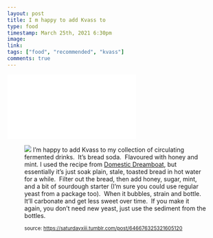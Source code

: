 ```yaml
---
layout: post
title: I m happy to add Kvass to 
type: food
timestamp: March 25th, 2021 6:30pm
image: 
link: 
tags: ["food", "recommended", "kvass"]
comments: true
---
```

<embed src="../../media/646676325321605120.mp4" type="video/mp4" scale="aspect" autoplay="false">
    <figure class="tmblr-full" data-orig-height="3375" data-orig-width="2531"><img src="https://64.media.tumblr.com/86ffd95fa0e564ae6df3a58fc71cf5c2/dac2194319e4ed8d-7f/s540x810/c66cc889233b28a5e31d856e6e24d837c76a17cd.jpg" data-orig-height="3375" data-orig-width="2531"/>
I’m happy to add Kvass to my collection of circulating fermented drinks.  It’s bread soda.  Flavoured with honey and mint.
I used the recipe from <a href="https://domesticdreamboat.com/bread-kvass/" target="_blank">Domestic Dreamboat</a>, but essentially it’s just soak plain, stale, toasted bread in hot water for a while.  Filter out the bread, then add honey, sugar, mint, and a bit of sourdough starter (I’m sure you could use regular yeast from a package too).  When it bubbles, strain and bottle.  It’ll carbonate and get less sweet over time.  If you make it again, you don’t need new yeast, just use the sediment from the bottles.
 
  
<small>source: https://saturdayxiii.tumblr.com/post/646676325321605120</small>